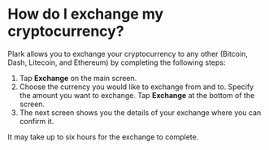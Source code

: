 # How do I exchange my cryptocurrency?

Plark allows you to exchange your cryptocurrency to any other (Bitcoin, Dash,  Litecoin, and Ethereum) by completing the following steps:

1. Tap **Exchange** on the main screen.
2. Choose the currency you would like to exchange from and to. Specify the amount you want to exchange. Tap **Exchange** at the bottom of the screen.
3. The next screen shows you the details of your exchange where you can confirm it. 

It may take up to six hours for the exchange to complete.
